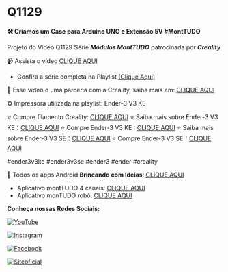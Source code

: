 # Q1129
**🛠️ Criamos um Case para Arduino UNO e Extensão 5V #MontTUDO**

Projeto do Vídeo Q1129  Série **_Módulos MontTUDO_** patrocinada por **_Creality_**

:video_camera: Assista o vídeo [CLIQUE AQUI](https://youtu.be/mhQxhwRbekI)

- Confira a série completa na Playlist [(Clique Aqui)](https://www.youtube.com/playlist?list=PL7CjOZ3q8fMf9z_A9BB_yiRcOrcvXF5jc)

💎 Esse vídeo é uma parceria com a Creality, saiba mais em: [CLIQUE AQUI](https://www.creality.com/br)

⚙️ Impressora utilizada na playlist: Ender-3 V3 KE

⭐ Compre filamento Creality: [CLIQUE AQUI](LINK)
⭐ Saiba mais sobre Ender-3 V3 KE：[CLIQUE AQUI](LINK)
⭐ Compre Ender-3 V3 KE : [CLIQUE AQUI](https://bit.ly/4i8CVWX) 
⭐ Saiba mais sobre Ender-3 V3 SE：[CLIQUE AQUI](https://bit.ly/3TUK3xU)
⭐ Compre Ender-3 V3 SE：[CLIQUE AQUI](https://bit.ly/4hHGwev)

 #ender3v3ke #ender3v3se #ender3 #ender #creality

:iphone: Todos os apps Android **Brincando com Ideias**: [CLIQUE AQUI](https://play.google.com/store/apps/developer?id=Brincando+com+Ideias&hl=pt_BR) 

 - Aplicativo montTUDO 4 canais: [CLIQUE AQUI](https://play.google.com/store/apps/details?id=appinventor.ai_thiago_vilella.montTUDO_4_Canais)
 - Aplicativo monTUDO robô: [CLIQUE AQUI](https://play.google.com/store/apps/details?id=appinventor.ai_flaviosg_2407.montTUDO_Robo)

**Conheça nossas Redes Sociais:**

[![YouTube](https://img.shields.io/badge/YouTube-%23FF0000.svg?style=for-the-badge&logo=YouTube&logoColor=white)  ](https://www.youtube.com/channel/UCcGk83PAQ5aGR7IVlD_cBaw/)

[![Instagram](https://img.shields.io/badge/Instagram-%23E4405F.svg?style=for-the-badge&logo=Instagram&logoColor=white)](https://www.instagram.com/brincandocomideias/)

[![Facebook](https://img.shields.io/badge/Facebook-%231877F2.svg?style=for-the-badge&logo=Facebook&logoColor=white)](https://www.facebook.com/paginaBrincandoComIdeias/)

[![Siteoficial](https://img.shields.io/badge/🌐-SITE%20OFICIAL-brightgreen)](https://www.brincandocomideias.com/)
